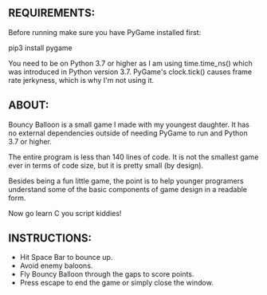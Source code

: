REQUIREMENTS: 
-------------------------------------------------------------------------------
Before running make sure you have PyGame installed first:

  pip3 install pygame

You need to be on Python 3.7 or higher as I am using time.time_ns() which was introduced in Python version 3.7. PyGame's clock.tick() causes frame rate jerkyness, which is why I'm not using it.


ABOUT: 
-------------------------------------------------------------------------------
Bouncy Balloon is a small game I made with my youngest daughter. It has no external dependencies outside of needing PyGame to run and Python 3.7 or higher.

The entire program is less than 140 lines of code. It is not the smallest game ever in terms of code size, but it is pretty small (by design).

Besides being a fun little game, the point is to help younger programers understand some of the basic components of game design in a readable form.

Now go learn C you script kiddies!

INSTRUCTIONS: 
-------------------------------------------------------------------------------
- Hit Space Bar to bounce up.
- Avoid enemy baloons.
- Fly Bouncy Balloon through the gaps to score points. 
- Press escape to end the game or simply close the window.
